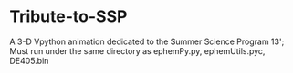 Tribute-to-SSP
==============

A 3-D Vpython animation dedicated to the Summer Science Program 13'; Must run under the same directory as ephemPy.py, ephemUtils.pyc, DE405.bin
